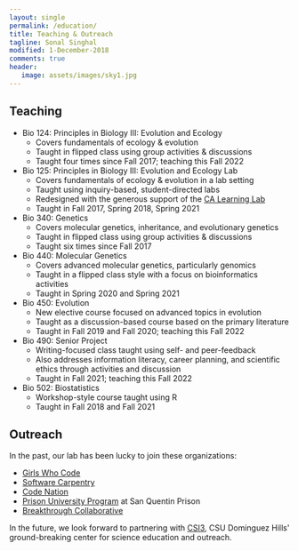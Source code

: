 ```yaml
---
layout: single
permalink: /education/
title: Teaching & Outreach
tagline: Sonal Singhal
modified: 1-December-2018
comments: true
header:
   image: assets/images/sky1.jpg
---
```


## Teaching

- Bio 124: Principles in Biology III: Evolution and Ecology
  - Covers fundamentals of ecology & evolution
  - Taught in flipped class using group activities & discussions
  - Taught four times since Fall 2017; teaching this Fall 2022
- Bio 125: Principles in Biology III: Evolution and Ecology Lab
  - Covers fundamentals of ecology & evolution in a lab setting
  - Taught using inquiry-based, student-directed labs
  - Redesigned with the generous support of the [CA Learning Lab](https://news.csudh.edu/learning-lab-grant/)
  - Taught in Fall 2017, Spring 2018, Spring 2021
- Bio 340: Genetics
  - Covers molecular genetics, inheritance, and evolutionary genetics
  - Taught in flipped class using group activities & discussions
  - Taught six times since Fall 2017
- Bio 440: Molecular Genetics
  - Covers advanced molecular genetics, particularly genomics
  - Taught in a flipped class style with a focus on bioinformatics activities
  - Taught in Spring 2020 and Spring 2021
- Bio 450: Evolution
  - New elective course focused on advanced topics in evolution
  - Taught as a discussion-based course based on the primary literature
  - Taught in Fall 2019 and Fall 2020; teaching this Fall 2022
- Bio 490: Senior Project
  - Writing-focused class taught using self- and peer-feedback
  - Also addresses information literacy, career planning, and scientific ethics through activities and discussion
  - Taught in Fall 2021; teaching this Fall 2022
- Bio 502: Biostatistics
  - Workshop-style course taught using R
  - Taught in Fall 2018 and Fall 2021

## Outreach
In the past, our lab has been lucky to join these organizations:
- [Girls Who Code](https://girlswhocode.com/)
- [Software Carpentry](https://software-carpentry.org/)
- [Code Nation](https://codenation.org/)
- [Prison University Program](https://prisonuniversityproject.org/) at San Quentin Prison
- [Breakthrough Collaborative](https://www.breakthroughcollaborative.org/)

In the future, we look forward to partnering with [CSI3](https://csi3.org/), CSU Dominguez Hills' ground-breaking center for science education and outreach.